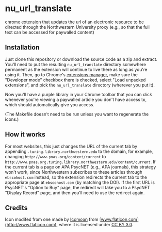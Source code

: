 nu_url_translate
================

chrome extension that updates the url of an electronic resource to be directed through the Northwestern University proxy (e.g., so that the full text can be accessed for paywalled content)


Installation
------------

Just clone this repository or download the source code as a zip and extract. You'll need to put the resulting `nu_url_translate` directory somewhere permanent as the extension will continue to live there as long as you're using it. Then, go to Chrome's [extensions manager](chrome://extensions), make sure the "Developer mode" checkbox there is checked, select "Load unpacked extensions", and pick the `nu_url_translate` directory (wherever you put it).

Now you'll have a purple library in your Chrome toolbar that you can click whenever you're viewing a paywalled article you don't have access to, which should automatically give you access.

(The Makefile doesn't need to be run unless you want to regenerate the icons.)


How it works
------------

For most websites, this just changes the URL of the current tab by appending `.turing.library.northwestern.edu` to the domain, for example, changing `http://www.pnas.org/content/current` to `http://www.pnas.org.turing.library.northwestern.edu/content/current`. If the current tab is a page on APA PsycNET (e.g., APA journals), this strategy won't work, since Northwestern subscribes to these articles through `ebscohost.com` instead, so the extension redirects the current tab to the appropriate page at `ebscohost.com` (by matching the DOI). If the first URL is PsycNET's "Option to Buy" page, the redirect will take you to a PsycNET "Display Record" page, and then you'll need to use the redirect again.


Credits
-------

Icon modifed from one made by [Icomoon](http://www.icomoon.io) from [www.flaticon.com](http://www.flaticon.com), where it is licensed under [CC BY 3.0](http://creativecommons.org/licenses/by/3.0/).
